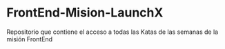 # FrontEnd-Mision-LaunchX
Repositorio que contiene el acceso a todas las Katas de las semanas de la misión FrontEnd 
